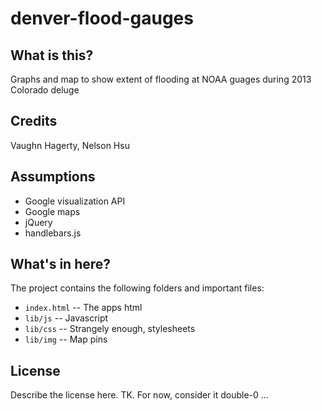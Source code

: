 denver-flood-gauges
===================

What is this?
-------------

Graphs and map to show extent of flooding at NOAA guages during 2013 Colorado deluge

Credits
---------

Vaughn Hagerty, Nelson Hsu

Assumptions
-----------

* Google visualization API
* Google maps
* jQuery
* handlebars.js

What's in here?
---------------

The project contains the following folders and important files:

* ``index.html`` -- The apps html
* ``lib/js`` -- Javascript
* ``lib/css`` -- Strangely enough, stylesheets
* ``lib/img`` -- Map pins

License
----------

Describe the license here. TK. For now, consider it double-0 ...


